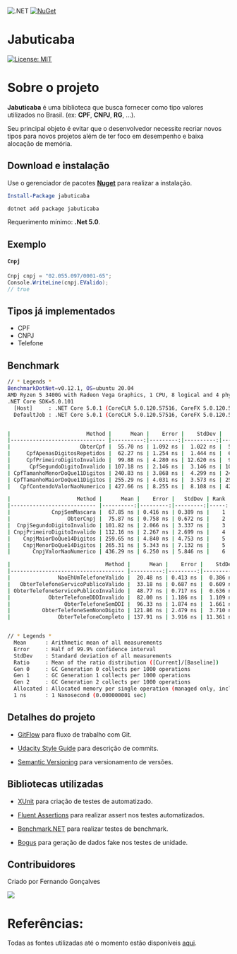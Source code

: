 ![.NET](https://github.com/hd1fernando/Jabuticaba/workflows/.NET/badge.svg?branch=main)
[![NuGet](http://img.shields.io/nuget/v/:jabuticaba)](https://www.nuget.org/packages/jabuticaba/)

# Jabuticaba
[![License: MIT](https://img.shields.io/badge/License-MIT-yellow.svg)](https://github.com/hd1fernando/Jabuticaba/blob/feature/cpf/LICENSE)

# Sobre o projeto

**Jabuticaba** é uma biblioteca que busca fornecer como tipo valores utilizados no Brasil. (ex: **CPF**, **CNPJ**, **RG**, ...).

Seu principal objeto é evitar que o desenvolvedor necessite recriar novos tipos para novos projetos além de ter foco em desempenho e baixa alocação de memória.

## Download e instalação
Use o gerenciador de pacotes **[Nuget](https://www.nuget.org/packages/jabuticaba/)** para realizar a instalação.

```powershell
Install-Package jabuticaba
```
```bash
dotnet add package jabuticaba 
```
Requerimento mínimo: **.Net 5.0**.

## Exemplo

#### `Cnpj`
```C#
Cnpj cnpj = "02.055.097/0001-65";
Console.WriteLine(cnpj.EValido);
// true
```

## Tipos já implementados
 * CPF
 * CNPJ
 * Telefone
 
## Benchmark
``` bash
// * Legends *
BenchmarkDotNet=v0.12.1, OS=ubuntu 20.04
AMD Ryzen 5 3400G with Radeon Vega Graphics, 1 CPU, 8 logical and 4 physical cores
.NET Core SDK=5.0.101
  [Host]     : .NET Core 5.0.1 (CoreCLR 5.0.120.57516, CoreFX 5.0.120.57516), X64 RyuJIT
  DefaultJob : .NET Core 5.0.1 (CoreCLR 5.0.120.57516, CoreFX 5.0.120.57516), X64 RyuJIT


|                        Method |      Mean |    Error |    StdDev |    Median | Rank |  Gen 0 | Gen 1 | Gen 2 | Allocated |
|------------------------------ |----------:|---------:|----------:|----------:|-----:|-------:|------:|------:|----------:|
|                      ObterCpf |  55.70 ns | 1.092 ns |  1.022 ns |  55.60 ns |    1 |      - |     - |     - |         - |
|     CpfApenasDigitosRepetidos |  62.27 ns | 1.254 ns |  1.444 ns |  62.13 ns |    2 |      - |     - |     - |         - |
|     CpfPrimeiroDigitoInvalido |  99.88 ns | 4.280 ns | 12.620 ns |  94.13 ns |    3 | 0.0421 |     - |     - |      88 B |
|      CpfSegundoDigitoInvalido | 107.18 ns | 2.146 ns |  3.146 ns | 106.61 ns |    4 | 0.0421 |     - |     - |      88 B |
| CpfTamanhoMenorDoQue11Digitos | 240.83 ns | 3.868 ns |  4.299 ns | 240.59 ns |    5 | 0.0725 |     - |     - |     152 B |
| CpfTamanhoMaiorDoQue11Digitos | 255.29 ns | 4.031 ns |  3.573 ns | 255.30 ns |    6 | 0.0763 |     - |     - |     160 B |
|   CpfContendoValorNaoNumerico | 427.66 ns | 8.255 ns |  8.108 ns | 428.53 ns |    7 | 0.1488 |     - |     - |     312 B |

|                     Method |      Mean |    Error |   StdDev | Rank |  Gen 0 | Gen 1 | Gen 2 | Allocated |
|--------------------------- |----------:|---------:|---------:|-----:|-------:|------:|------:|----------:|
|             CnpjSemMascara |  67.85 ns | 0.416 ns | 0.389 ns |    1 |      - |     - |     - |         - |
|                  ObterCnpj |  75.87 ns | 0.758 ns | 0.672 ns |    2 |      - |     - |     - |         - |
|  CnpjSegundoDigitoInvalido | 101.82 ns | 2.066 ns | 3.337 ns |    3 | 0.0459 |     - |     - |      96 B |
| CnpjPrimeiroDigitoInvalido | 112.16 ns | 2.267 ns | 2.699 ns |    4 | 0.0459 |     - |     - |      96 B |
|    CnpjMaiorDoQue14Digitos | 259.65 ns | 4.840 ns | 4.753 ns |    5 | 0.0763 |     - |     - |     160 B |
|    CnpjMenorDoQue14Digitos | 265.31 ns | 5.343 ns | 7.132 ns |    5 | 0.0763 |     - |     - |     160 B |
|       CnpjValorNaoNumerico | 436.29 ns | 6.250 ns | 5.846 ns |    6 | 0.1526 |     - |     - |     320 B |

|                              Method |      Mean |    Error |    StdDev | Rank | Gen 0 | Gen 1 | Gen 2 | Allocated |
|------------------------------------ |----------:|---------:|----------:|-----:|------:|------:|------:|----------:|
|               NaoEhUmTelefoneValido |  20.48 ns | 0.413 ns |  0.386 ns |    1 |     - |     - |     - |         - |
|   ObterTelefoneServicoPublicoValido |  33.18 ns | 0.687 ns |  0.609 ns |    2 |     - |     - |     - |         - |
| ObterTelefoneServicoPublicoInvalido |  48.77 ns | 0.717 ns |  0.636 ns |    3 |     - |     - |     - |         - |
|            ObterTelefoneDDDInvalido |  82.00 ns | 1.186 ns |  1.109 ns |    4 |     - |     - |     - |         - |
|                 ObterTelefoneSemDDI |  96.33 ns | 1.874 ns |  1.661 ns |    5 |     - |     - |     - |         - |
|          ObterTelefoneSemNonoDigito | 121.86 ns | 2.479 ns |  3.710 ns |    6 |     - |     - |     - |         - |
|               ObterTelefoneCompleto | 137.91 ns | 3.916 ns | 11.361 ns |    7 |     - |     - |     - |         - |


// * Legends *
  Mean      : Arithmetic mean of all measurements
  Error     : Half of 99.9% confidence interval
  StdDev    : Standard deviation of all measurements
  Ratio     : Mean of the ratio distribution ([Current]/[Baseline])
  Gen 0     : GC Generation 0 collects per 1000 operations
  Gen 1     : GC Generation 1 collects per 1000 operations
  Gen 2     : GC Generation 2 collects per 1000 operations
  Allocated : Allocated memory per single operation (managed only, inclusive, 1KB = 1024B)
  1 ns      : 1 Nanosecond (0.000000001 sec)
```
## Detalhes do projeto
* [GitFlow](https://www.atlassian.com/br/git/tutorials/comparing-workflows/gitflow-workflow) para fluxo de trabalho com Git.

* [Udacity Style Guide](https://udacity.github.io/git-styleguide/) para descrição de commits.

* [Semantic Versioning](https://semver.org/) para versionamento de versões.

## Bibliotecas utilizadas
- [XUnit](https://xunit.net/) para criação de testes de automatizado.

- [Fluent Assertions](https://fluentassertions.com/) para realizar assert nos testes automatizados.

- [Benchmark.NET](https://benchmarkdotnet.org/) para realizar testes de benchmark.

- [Bogus](https://github.com/bchavez/Bogus) para geração de dados fake nos testes de unidade.

## Contribuidores

Criado por Fernando Gonçalves 

[<img src="https://img.shields.io/badge/LinkedIn-0077B5?style=for-the-badge&logo=linkedin&logoColor=white"/>](https://www.linkedin.com/in/hd1fernando/)


# Referências:

Todas as fontes utilizadas até o momento estão disponíveis [aqui](https://github.com/hd1fernando/Jabuticaba/blob/main/doc/Referencias.md).
